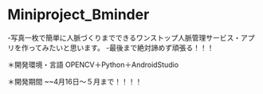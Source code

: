 # Miniproject_Bminder
-写真一枚で簡単に人脈づくりまでできるワンストップ人脈管理サービス・アプリを作ってみたいと思います。
-最後まで絶対諦めず頑張る！！！


＊開発環境・言語
OPENCV＋Python＋AndroidStudio

＊開発期間
~~4月16日～５月まで！！！！
